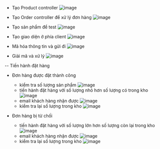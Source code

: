 - Tạo Product controller
  ![image](https://github.com/Zian2002/SA_IUH/assets/108822757/b31abb26-ed10-4a9c-b7fc-f491b028b16e)
  
- Tạo Order controller để xử lý đơn hàng
  ![image](https://github.com/Zian2002/SA_IUH/assets/108822757/cfd21f28-98f4-4e1f-81b0-fff42950763b)
  
- Tạo sản phẩm để test
  ![image](https://github.com/Zian2002/SA_IUH/assets/108822757/83e878ff-be8c-434b-b77b-cdc8f5577dd6)

- Tạo giao diện ở phía client
  ![image](https://github.com/Zian2002/SA_IUH/assets/108822757/c1433bae-85b1-48b9-b87b-5ee123f5a901)

- Mã hóa thông tin và gửi đi
  ![image](https://github.com/Zian2002/SA_IUH/assets/108822757/c01a96f7-21a0-44bd-9a99-0f57d07cd4cc)
  
- Giải mã và xử lý
  ![image](https://github.com/Zian2002/SA_IUH/assets/108822757/0f535b8e-9bd4-41f4-91af-37d4f0fdc77b)

-- Tiến hành đặt hàng
- Đơn hàng được đặt thành công
  - kiểm tra số lượng sản phẩm
  ![image](https://github.com/Zian2002/SA_IUH/assets/108822757/0dafe153-37ed-443b-b155-82945568a7b4)
  - tiến hành đặt hàng với số lượng nhỏ hơn số lượng có trong kho
  ![image](https://github.com/Zian2002/SA_IUH/assets/108822757/ad04fb5a-9bb0-41aa-9da1-6b762a84b595)
  - email khách hàng nhận được
  ![image](https://github.com/Zian2002/SA_IUH/assets/108822757/a4dbc28c-220f-4658-9b37-526ca3f57101)
  - kiểm tra lại số lượng trong kho
  ![image](https://github.com/Zian2002/SA_IUH/assets/108822757/da16f0ea-288d-4f7c-9533-289c4b7d0881)

- Đơn hàng bị từ chối
  - tiến hành đặt hàng với số lượng lớn hơn số lượng còn lại trong kho
  ![image](https://github.com/Zian2002/SA_IUH/assets/108822757/d9bd6e75-1854-4252-a642-67a084340f29)
  - email khách hàng nhận được
  ![image](https://github.com/Zian2002/SA_IUH/assets/108822757/5cf3cf4b-9f30-45da-aee6-c3b3fa2f8d2f)
  - kiểm tra lại số lượng trong kho
  ![image](https://github.com/Zian2002/SA_IUH/assets/108822757/dc0d857b-ee05-4ab6-a6c2-7659bf75f810)


